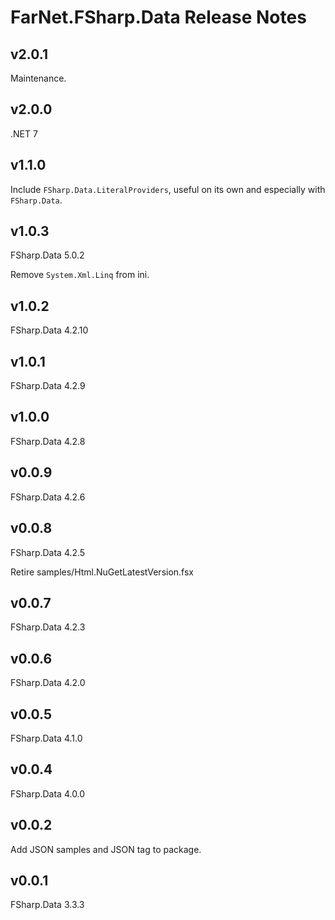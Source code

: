 # FarNet.FSharp.Data Release Notes

## v2.0.1

Maintenance.

## v2.0.0

.NET 7

## v1.1.0

Include `FSharp.Data.LiteralProviders`, useful on its own and especially with `FSharp.Data`.

## v1.0.3

FSharp.Data 5.0.2

Remove `System.Xml.Linq` from ini.

## v1.0.2

FSharp.Data 4.2.10

## v1.0.1

FSharp.Data 4.2.9

## v1.0.0

FSharp.Data 4.2.8

## v0.0.9

FSharp.Data 4.2.6

## v0.0.8

FSharp.Data 4.2.5

Retire samples/Html.NuGetLatestVersion.fsx

## v0.0.7

FSharp.Data 4.2.3

## v0.0.6

FSharp.Data 4.2.0

## v0.0.5

FSharp.Data 4.1.0

## v0.0.4

FSharp.Data 4.0.0

## v0.0.2

Add JSON samples and JSON tag to package.

## v0.0.1

FSharp.Data 3.3.3

